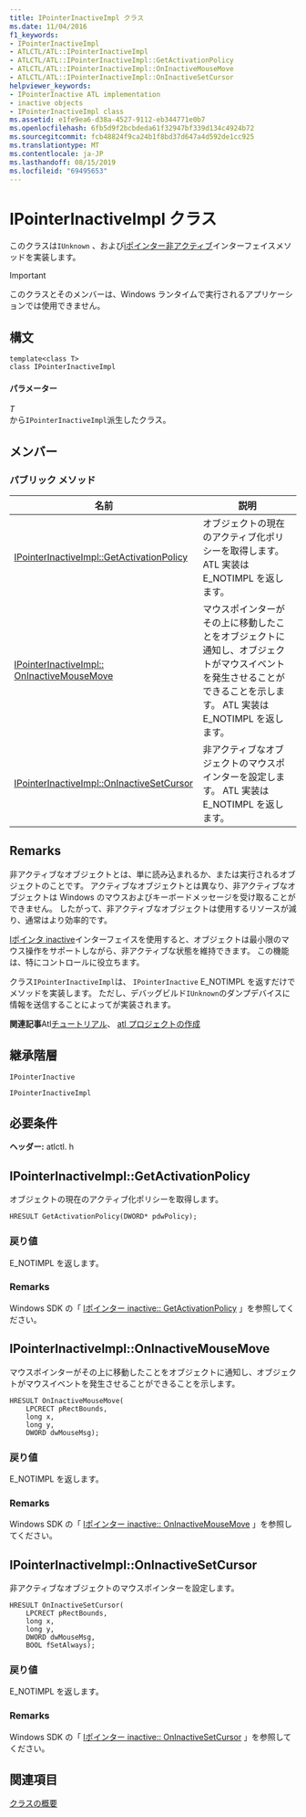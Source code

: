```yaml
---
title: IPointerInactiveImpl クラス
ms.date: 11/04/2016
f1_keywords:
- IPointerInactiveImpl
- ATLCTL/ATL::IPointerInactiveImpl
- ATLCTL/ATL::IPointerInactiveImpl::GetActivationPolicy
- ATLCTL/ATL::IPointerInactiveImpl::OnInactiveMouseMove
- ATLCTL/ATL::IPointerInactiveImpl::OnInactiveSetCursor
helpviewer_keywords:
- IPointerInactive ATL implementation
- inactive objects
- IPointerInactiveImpl class
ms.assetid: e1fe9ea6-d38a-4527-9112-eb344771e0b7
ms.openlocfilehash: 6fb5d9f2bcbdeda61f32947bf339d134c4924b72
ms.sourcegitcommit: fcb48824f9ca24b1f8bd37d647a4d592de1cc925
ms.translationtype: MT
ms.contentlocale: ja-JP
ms.lasthandoff: 08/15/2019
ms.locfileid: "69495653"
---
```

# <a name="ipointerinactiveimpl-class"></a>IPointerInactiveImpl クラス

このクラスは`IUnknown` 、および[iポインター非アクティブ](/windows/win32/api/ocidl/nn-ocidl-ipointerinactive)インターフェイスメソッドを実装します。

> [!IMPORTANT]
>  このクラスとそのメンバーは、Windows ランタイムで実行されるアプリケーションでは使用できません。

## <a name="syntax"></a>構文

```
template<class T>
class IPointerInactiveImpl
```

#### <a name="parameters"></a>パラメーター

*T*<br/>
から`IPointerInactiveImpl`派生したクラス。

## <a name="members"></a>メンバー

### <a name="public-methods"></a>パブリック メソッド

|名前|説明|
|----------|-----------------|
|[IPointerInactiveImpl::GetActivationPolicy](#getactivationpolicy)|オブジェクトの現在のアクティブ化ポリシーを取得します。 ATL 実装は E_NOTIMPL を返します。|
|[IPointerInactiveImpl:: OnInactiveMouseMove](#oninactivemousemove)|マウスポインターがその上に移動したことをオブジェクトに通知し、オブジェクトがマウスイベントを発生させることができることを示します。 ATL 実装は E_NOTIMPL を返します。|
|[IPointerInactiveImpl::OnInactiveSetCursor](#oninactivesetcursor)|非アクティブなオブジェクトのマウスポインターを設定します。 ATL 実装は E_NOTIMPL を返します。|

## <a name="remarks"></a>Remarks

非アクティブなオブジェクトとは、単に読み込まれるか、または実行されるオブジェクトのことです。 アクティブなオブジェクトとは異なり、非アクティブなオブジェクトは Windows のマウスおよびキーボードメッセージを受け取ることができません。 したがって、非アクティブなオブジェクトは使用するリソースが減り、通常はより効率的です。

[Iポインタ inactive](/windows/win32/api/ocidl/nn-ocidl-ipointerinactive)インターフェイスを使用すると、オブジェクトは最小限のマウス操作をサポートしながら、非アクティブな状態を維持できます。 この機能は、特にコントロールに役立ちます。

クラス`IPointerInactiveImpl`は、 `IPointerInactive` E_NOTIMPL を返すだけでメソッドを実装します。 ただし、デバッグビルド`IUnknown`のダンプデバイスに情報を送信することによってが実装されます。

**関連記事**Atl[チュートリアル](../../atl/active-template-library-atl-tutorial.md)、 [atl プロジェクトの作成](../../atl/reference/creating-an-atl-project.md)

## <a name="inheritance-hierarchy"></a>継承階層

`IPointerInactive`

`IPointerInactiveImpl`

## <a name="requirements"></a>必要条件

**ヘッダー:** atlctl. h

##  <a name="getactivationpolicy"></a>  IPointerInactiveImpl::GetActivationPolicy

オブジェクトの現在のアクティブ化ポリシーを取得します。

```
HRESULT GetActivationPolicy(DWORD* pdwPolicy);
```

### <a name="return-value"></a>戻り値

E_NOTIMPL を返します。

### <a name="remarks"></a>Remarks

Windows SDK の「 [Iポインター inactive:: GetActivationPolicy](/windows/win32/api/ocidl/nf-ocidl-ipointerinactive-getactivationpolicy) 」を参照してください。

##  <a name="oninactivemousemove"></a>  IPointerInactiveImpl::OnInactiveMouseMove

マウスポインターがその上に移動したことをオブジェクトに通知し、オブジェクトがマウスイベントを発生させることができることを示します。

```
HRESULT OnInactiveMouseMove(
    LPCRECT pRectBounds,
    long x,
    long y,
    DWORD dwMouseMsg);
```

### <a name="return-value"></a>戻り値

E_NOTIMPL を返します。

### <a name="remarks"></a>Remarks

Windows SDK の「 [Iポインター inactive:: OnInactiveMouseMove](/windows/win32/api/ocidl/nf-ocidl-ipointerinactive-oninactivemousemove) 」を参照してください。

##  <a name="oninactivesetcursor"></a>  IPointerInactiveImpl::OnInactiveSetCursor

非アクティブなオブジェクトのマウスポインターを設定します。

```
HRESULT OnInactiveSetCursor(
    LPCRECT pRectBounds,
    long x,
    long y,
    DWORD dwMouseMsg,
    BOOL fSetAlways);
```

### <a name="return-value"></a>戻り値

E_NOTIMPL を返します。

### <a name="remarks"></a>Remarks

Windows SDK の「 [Iポインター inactive:: OnInactiveSetCursor](/windows/win32/api/ocidl/nf-ocidl-ipointerinactive-oninactivesetcursor) 」を参照してください。

## <a name="see-also"></a>関連項目

[クラスの概要](../../atl/atl-class-overview.md)
